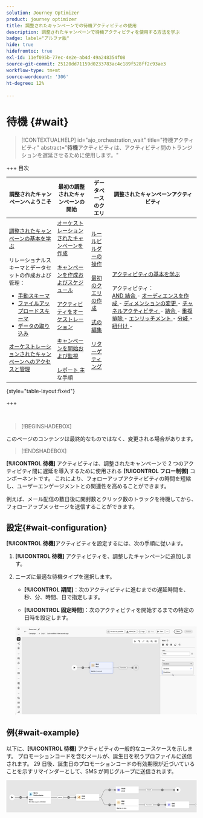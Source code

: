 ```yaml
---
solution: Journey Optimizer
product: journey optimizer
title: 調整されたキャンペーンでの待機アクティビティの使用
description: 調整されたキャンペーンで待機アクティビティを使用する方法を学ぶ
badge: label="アルファ版"
hide: true
hidefromtoc: true
exl-id: 11ef095b-77ec-4e2e-ab4d-49a248354f08
source-git-commit: 25120dd71159d0233783ac4c189f528ff2c93ae3
workflow-type: tm+mt
source-wordcount: '306'
ht-degree: 12%

---
```


# 待機 {#wait}

>[!CONTEXTUALHELP]
>id="ajo_orchestration_wait"
>title="待機アクティビティ"
>abstract="**待機**&#x200B;アクティビティは、アクティビティ間のトランジションを遅延させるために使用します。"


+++ 目次

| 調整されたキャンペーンへようこそ | 最初の調整されたキャンペーンの開始 | データベースのクエリ | 調整されたキャンペーンアクティビティ |
|---|---|---|---|
| [ 調整されたキャンペーンの基本を学ぶ ](../gs-orchestrated-campaigns.md)<br/><br/> リレーショナルスキーマとデータセットの作成および管理：</br> <ul><li>[ 手動スキーマ ](../manual-schema.md)</li><li>[ ファイルアップロードスキーマ ](../file-upload-schema.md)</li><li>[ データの取り込み ](../ingest-data.md)</li></ul>[ オーケストレーションされたキャンペーンへのアクセスと管理 ](../access-manage-orchestrated-campaigns.md) | [ オーケストレーションされたキャンペーンを作成 ](../gs-campaign-creation.md)<br/><br/>[ キャンペーンを作成およびスケジュール ](../create-orchestrated-campaign.md)<br/><br/>[ アクティビティをオーケストレーション ](../orchestrate-activities.md)<br/><br/>[ キャンペーンを開始および監視 ](../start-monitor-campaigns.md)<br/><br/>[ レポート ](../reporting-campaigns.md) 主な手順 | [ ルールビルダーの操作 ](../orchestrated-rule-builder.md)<br/><br/>[ 最初のクエリの作成 ](../build-query.md)<br/><br/>[ 式の編集 ](../edit-expressions.md)<br/><br/>[ リターゲティング ](../retarget.md) | [ アクティビティの基本を学ぶ ](about-activities.md)<br/><br/> アクティビティ：<br/>[AND 結合 ](and-join.md) - [ オーディエンスを作成 ](build-audience.md) - [ ディメンションの変更 ](change-dimension.md) - [ チャネルアクティビティ ](channels.md) - [ 結合 ](combine.md) - [ 重複排除 ](deduplication.md) - [ エンリッチメント ](enrichment.md) - [ 分岐 ](fork.md) - [ 紐付け ](reconciliation.md) [ ](save-audience.md) [ ](split.md) <b>[ ](wait.md)</b> - |

{style="table-layout:fixed"}

+++

<br/>

>[!BEGINSHADEBOX]

このページのコンテンツは最終的なものではなく、変更される場合があります。

>[!ENDSHADEBOX]

**[!UICONTROL 待機]** アクティビティは、調整されたキャンペーンで 2 つのアクティビティ間に遅延を導入するために使用される **[!UICONTROL フロー制御]** コンポーネントです。 これにより、フォローアップアクティビティの時間を短縮し、ユーザーエンゲージメントとの関連性を高めることができます。

例えば、メール配信の数日後に開封数とクリック数のトラックを待機してから、フォローアップメッセージを送信することができます。

## 設定{#wait-configuration}

**[!UICONTROL 待機]**&#x200B;アクティビティを設定するには、次の手順に従います。

1. **[!UICONTROL 待機]** アクティビティを、調整したキャンペーンに追加します。

1. ニーズに最適な待機タイプを選択します。

   * **[!UICONTROL 期間]**：次のアクティビティに進むまでの遅延時間を、秒、分、時間、日で指定します。

   * **[!UICONTROL 固定時間]**：次のアクティビティを開始するまでの特定の日時を設定します。

   ![](../assets/wait_activity.png)

## 例{#wait-example}

以下に、**[!UICONTROL 待機]** アクティビティの一般的なユースケースを示します。  プロモーションコードを含むメールが、誕生日を祝うプロファイルに送信されます。 29 日後、誕生日のプロモーションコードの有効期限が近づいていることを示すリマインダーとして、SMS が同じグループに送信されます。

![](../assets/wait-example.png)
